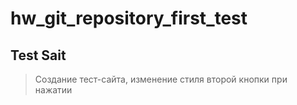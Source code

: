 # hw_git_repository_first_test
## Test Sait
> Создание тест-сайта, изменение стиля второй кнопки при нажатии

